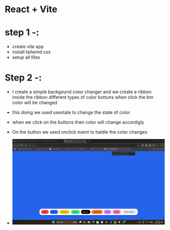 # React + Vite
# step 1 -:
- create vite app 
- install tailwind css 
- setup all files
# Step 2 -:
- I create a simple backgound color changer and we create a ribbon inside the ribbon different types of color bottuns when click the btn color will be changed
- this doing we used usestate to change the state of color
- when we click on the buttons then color will change accordigly 
- On the button we used onclick event to haldle the color changes

- ![alt text](image.png)
